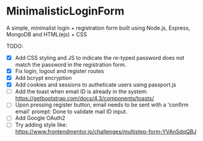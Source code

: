 # MinimalisticLoginForm

A simple, minimalist login + registration form built using Node.js, Express, MongoDB and HTML(ejs) + CSS

TODO:

- [x] Add CSS styling and JS to indicate the re-typed password does not match the password in the registration form.
- [x] Fix login, logout and register routes
- [x] Add bcrypt encryption
- [x] Add cookies and sessions to autheticate users using passport.js
- [ ] Add the toast when email ID is already in the system: https://getbootstrap.com/docs/4.3/components/toasts/
- [ ] Upon pressing register button, email needs to be sent with a 'confirm email' prompt: Done to validate mail ID input.
- [ ] Add Google OAuth2
- [ ] Try adding style like: https://www.frontendmentor.io/challenges/multistep-form-YVAnSdqQBJ
